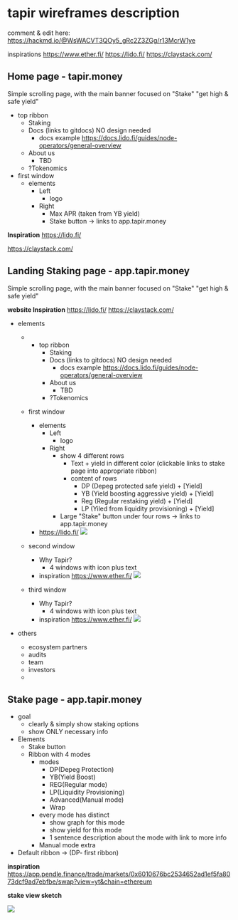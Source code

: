 # tapir wireframes description

comment & edit here: 
https://hackmd.io/@WsWACVT3QOy5_gRc2Z3ZGg/r13McrW1ye

inspirations
https://www.ether.fi/
https://lido.fi/
https://claystack.com/


## Home page - tapir.money
Simple scrolling page, with the main banner focused on "Stake" "get high & safe yield"

- top ribbon 
    - Staking 
    - Docs (links to gitdocs) NO design needed
        - docs example https://docs.lido.fi/guides/node-operators/general-overview
    - About us 
        - TBD
    - ?Tokenomics
- first window 
    - elements 
        - Left 
            - logo
        - Right 
            - Max APR (taken from YB yield)
            - Stake button -> links to app.tapir.money

**Inspiration**
https://lido.fi/

https://claystack.com/




## Landing Staking page - app.tapir.money

Simple scrolling page, with the main banner focused on "Stake" "get high & safe yield"




**website Inspiration**
https://lido.fi/
https://claystack.com/



- elements 
    - - top ribbon 
        - Staking 
        - Docs (links to gitdocs) NO design needed
            - docs example https://docs.lido.fi/guides/node-operators/general-overview
        - About us 
            - TBD
        - ?Tokenomics
    - first window 
        - elements 
            - Left 
                - logo
            - Right 
                - show 4 different rows 
                    - Text + yield in different color (clickable links to stake page into appropriate ribbon)
                    - content of rows
                        - DP (Depeg protected safe yield) + [Yield]
                        - YB (Yield boosting aggressive yield) + [Yield]
                        - Reg (Regular restaking yield) + [Yield]
                        - LP (Yiled from liquidity provisioning) + [Yield]
                - Large "Stake" button under four rows -> links to app.tapir.money
        - https://lido.fi/ ![](https://i.imgur.com/kJbkpy8.png)
    - second window 
        - Why Tapir? 
            - 4 windows with icon plus text 
        - inspiration https://www.ether.fi/ ![](https://i.imgur.com/tPbtyAV.png)

    - third window 
        - Why Tapir? 
            - 4 windows with icon plus text 
        - inspiration https://www.ether.fi/ ![](https://i.imgur.com/tPbtyAV.png)

- others 
    - ecosystem partners
    - audits 
    - team 
    - investors 
    - 


## Stake page - app.tapir.money
- goal
    - clearly & simply show staking options
    - show ONLY necessary info 
- Elements 
    - Stake button 
    - Ribbon with 4 modes 
        - modes
            - DP(Depeg Protection)
            - YB(Yield Boost)
            - REG(Regular mode)
            - LP(Liquidity Provisioning)
            - Advanced(Manual mode)
            - Wrap
        - every mode has distinct 
            - show graph for this mode
            - show yield for this mode 
            - 1 sentence description about the mode with link to more info 
        - Manual mode extra 
- Default ribbon -> (DP- first ribbon)
 
**inspiration**
https://app.pendle.finance/trade/markets/0x6010676bc2534652ad1ef5fa8073dcf9ad7ebfbe/swap?view=yt&chain=ethereum

**stake view sketch**

![](https://i.imgur.com/ScYYO6Y.png)





